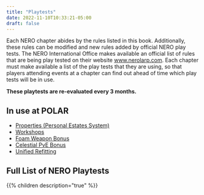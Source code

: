 ```yaml
---
title: "Playtests"
date: 2022-11-10T10:33:21-05:00
draft: false
---
```


Each NERO chapter abides by the rules listed in this book. Additionally, these rules can be modified and new rules added by official NERO play tests. The NERO International Office makes available an official list of rules that are being play tested on their website www.nerolarp.com. Each chapter must make available a list of the play tests that they are using, so that players attending events at a chapter can find out ahead of time which play tests will be in use.

**These playtests are re-evaluated every 3 months.** 

## In use at POLAR

- [Properties (Personal  Estates  System)](https://polarlarp.org/rules/playtest/playtest_properties/)
- [Workshops](https://polarlarp.org/rules/playtest/playtest_workshops/)
- [Foam Weapon Bonus](https://polarlarp.org/rules/playtest/playtest_foam_weapon/)
- [Celestial PvE Bonus](https://polarlarp.org/rules/playtest/playtest_pve_cel/)
- [Unified Refitting](https://polarlarp.org/rules/playtest/playtest_unified_refitting/)

## Full List of NERO Playtests

{{% children description="true" %}}